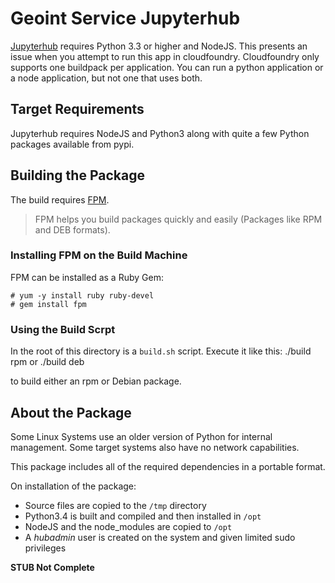 # Geoint Service Jupyterhub

[Jupyterhub](https://github.com/jupyterhub/jupyterhub) requires Python 3.3 or
higher and NodeJS. This presents an issue when you attempt to run this app
in cloudfoundry. Cloudfoundry only supports one buildpack per application. 
You can run a python application or a node application, but not one that uses 
both.

## Target Requirements
Jupyterhub requires NodeJS and Python3 along with quite a few Python packages
available from pypi.

## Building the Package
The build requires [FPM](https://github.com/jordansissel/fpm).

> FPM helps you build packages quickly and easily (Packages like RPM and DEB formats).

### Installing FPM on the Build Machine
FPM can be installed as a Ruby Gem:

    # yum -y install ruby ruby-devel
    # gem install fpm

### Using the Build Scrpt
In the root of this directory is a `build.sh` script. Execute it like this:
    ./build rpm
or
    ./build deb

to build either an rpm or Debian package.

## About the Package
Some Linux Systems use an older version of Python for internal management. 
Some target systems also have no network capabilities. 

This package includes all of the required dependencies in a portable format.

On installation of the package:
- Source files are copied to the `/tmp` directory
- Python3.4 is built and compiled and then installed in `/opt`
- NodeJS and the node_modules are copied to `/opt`
- A _hubadmin_ user is created on the system and given limited sudo privileges

**STUB Not Complete**
